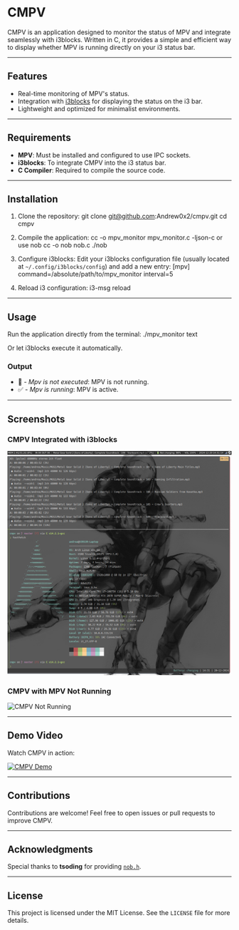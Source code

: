 # CMPV

CMPV is an application designed to monitor the status of MPV and integrate seamlessly with i3blocks. Written in C, it provides a simple and efficient way to display whether MPV is running directly on your i3 status bar.

---

## Features
- Real-time monitoring of MPV's status.
- Integration with [i3blocks](https://github.com/vivien/i3blocks) for displaying the status on the i3 bar.
- Lightweight and optimized for minimalist environments.

---

## Requirements
- **MPV**: Must be installed and configured to use IPC sockets.
- **i3blocks**: To integrate CMPV into the i3 status bar.
- **C Compiler**: Required to compile the source code.

---

## Installation

1. Clone the repository:
git clone git@github.com:Andrew0x2/cmpv.git
cd cmpv

2. Compile the application:
cc -o mpv_monitor mpv_monitor.c -ljson-c 
or use nob 
cc -o nob nob.c 
./nob 

3. Configure i3blocks:
Edit your i3blocks configuration file (usually located at `~/.config/i3blocks/config`) and add a new entry:
[mpv]
command=/absolute/path/to/mpv_monitor
interval=5

4. Reload i3 configuration:
i3-msg reload

---

## Usage

Run the application directly from the terminal:
./mpv_monitor
text

Or let i3blocks execute it automatically.

### Output
- 🚫 - *Mpv is not executed*: MPV is not running.
- ✅ - *Mpv is running*: MPV is active.

---

## Screenshots

### CMPV Integrated with i3blocks
![CMPV Running](images/cmpv_running.png)

### CMPV with MPV Not Running
![CMPV Not Running](images/cmpv_not_running.png)

---

## Demo Video

Watch CMPV in action:

[![CMPV Demo](images/demo_thumbnail.png)](videos/cmpv_demo.mp4)

---

## Contributions

Contributions are welcome! Feel free to open issues or pull requests to improve CMPV.

---

## Acknowledgments

Special thanks to **tsoding** for providing [`nob.h`](https://github.com/tsoding/nobuild).


---

## License

This project is licensed under the MIT License. See the `LICENSE` file for more details.
